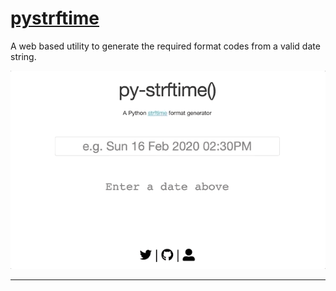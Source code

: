 # [pystrftime](https://www.pystrftime.com)

A web based utility to generate the required format codes from a valid date string.


<img src="/static/img/web_anim.gif?raw=true" width="640px">


---

